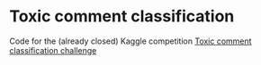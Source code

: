 Toxic comment classification
====

Code for the (already closed) Kaggle competition [Toxic comment classification challenge](https://www.kaggle.com/c/jigsaw-toxic-comment-classification-challenge)
